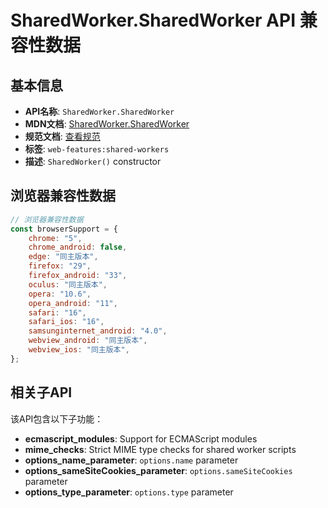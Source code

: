 # SharedWorker.SharedWorker API 兼容性数据

## 基本信息

- **API名称**: `SharedWorker.SharedWorker`
- **MDN文档**: [SharedWorker.SharedWorker](https://developer.mozilla.org/docs/Web/API/SharedWorker/SharedWorker)
- **规范文档**: [查看规范](https://html.spec.whatwg.org/multipage/workers.html#dom-sharedworker-dev)
- **标签**: `web-features:shared-workers`
- **描述**: `SharedWorker()` constructor

## 浏览器兼容性数据

```javascript
// 浏览器兼容性数据
const browserSupport = {
    chrome: "5",
    chrome_android: false,
    edge: "同主版本",
    firefox: "29",
    firefox_android: "33",
    oculus: "同主版本",
    opera: "10.6",
    opera_android: "11",
    safari: "16",
    safari_ios: "16",
    samsunginternet_android: "4.0",
    webview_android: "同主版本",
    webview_ios: "同主版本",
};

```

## 相关子API

该API包含以下子功能：

- **ecmascript_modules**: Support for ECMAScript modules
- **mime_checks**: Strict MIME type checks for shared worker scripts
- **options_name_parameter**: `options.name` parameter
- **options_sameSiteCookies_parameter**: `options.sameSiteCookies` parameter
- **options_type_parameter**: `options.type` parameter


